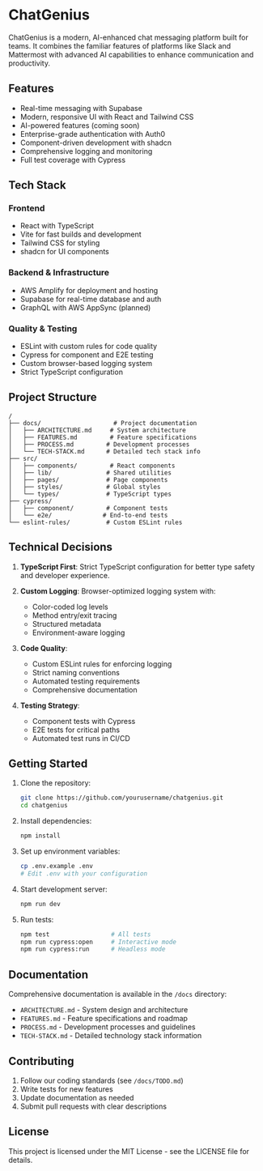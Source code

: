 # ChatGenius

ChatGenius is a modern, AI-enhanced chat messaging platform built for teams. It combines the familiar features of platforms like Slack and Mattermost with advanced AI capabilities to enhance communication and productivity.

## Features

- Real-time messaging with Supabase
- Modern, responsive UI with React and Tailwind CSS
- AI-powered features (coming soon)
- Enterprise-grade authentication with Auth0
- Component-driven development with shadcn
- Comprehensive logging and monitoring
- Full test coverage with Cypress

## Tech Stack

### Frontend
- React with TypeScript
- Vite for fast builds and development
- Tailwind CSS for styling
- shadcn for UI components

### Backend & Infrastructure
- AWS Amplify for deployment and hosting
- Supabase for real-time database and auth
- GraphQL with AWS AppSync (planned)

### Quality & Testing
- ESLint with custom rules for code quality
- Cypress for component and E2E testing
- Custom browser-based logging system
- Strict TypeScript configuration

## Project Structure

```
/
├── docs/                    # Project documentation
│   ├── ARCHITECTURE.md     # System architecture
│   ├── FEATURES.md         # Feature specifications
│   ├── PROCESS.md         # Development processes
│   └── TECH-STACK.md      # Detailed tech stack info
├── src/
│   ├── components/         # React components
│   ├── lib/               # Shared utilities
│   ├── pages/             # Page components
│   ├── styles/            # Global styles
│   └── types/             # TypeScript types
├── cypress/
│   ├── component/         # Component tests
│   └── e2e/              # End-to-end tests
└── eslint-rules/          # Custom ESLint rules
```

## Technical Decisions

1. **TypeScript First**: Strict TypeScript configuration for better type safety and developer experience.

2. **Custom Logging**: Browser-optimized logging system with:
   - Color-coded log levels
   - Method entry/exit tracing
   - Structured metadata
   - Environment-aware logging

3. **Code Quality**:
   - Custom ESLint rules for enforcing logging
   - Strict naming conventions
   - Automated testing requirements
   - Comprehensive documentation

4. **Testing Strategy**:
   - Component tests with Cypress
   - E2E tests for critical paths
   - Automated test runs in CI/CD

## Getting Started

1. Clone the repository:
   ```bash
   git clone https://github.com/yourusername/chatgenius.git
   cd chatgenius
   ```

2. Install dependencies:
   ```bash
   npm install
   ```

3. Set up environment variables:
   ```bash
   cp .env.example .env
   # Edit .env with your configuration
   ```

4. Start development server:
   ```bash
   npm run dev
   ```

5. Run tests:
   ```bash
   npm test                 # All tests
   npm run cypress:open     # Interactive mode
   npm run cypress:run      # Headless mode
   ```

## Documentation

Comprehensive documentation is available in the `/docs` directory:

- `ARCHITECTURE.md` - System design and architecture
- `FEATURES.md` - Feature specifications and roadmap
- `PROCESS.md` - Development processes and guidelines
- `TECH-STACK.md` - Detailed technology stack information

## Contributing

1. Follow our coding standards (see `/docs/TODO.md`)
2. Write tests for new features
3. Update documentation as needed
4. Submit pull requests with clear descriptions

## License

This project is licensed under the MIT License - see the LICENSE file for details.